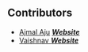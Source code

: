 ## Contributors

- [Ajmal Aju](https://github.com/ajuajmal) [***Website***](https://ajuajmal.github.io)
- [Vaishnav ](https://github.com/vaishnav-197) [***Website***](https://vaishnav-197.github.io)
 
